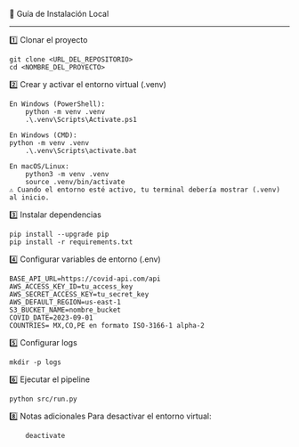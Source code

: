 🔹 Guía de Instalación Local

---------------------------------

1️⃣ Clonar el proyecto

    git clone <URL_DEL_REPOSITORIO>
    cd <NOMBRE_DEL_PROYECTO>

2️⃣ Crear y activar el entorno virtual (.venv)

    En Windows (PowerShell):
        python -m venv .venv
        .\.venv\Scripts\Activate.ps1

    En Windows (CMD):
    python -m venv .venv
        .\.venv\Scripts\activate.bat
 
    En macOS/Linux:
        python3 -m venv .venv
        source .venv/bin/activate
    ⚠️ Cuando el entorno esté activo, tu terminal debería mostrar (.venv) al inicio.

3️⃣ Instalar dependencias

    pip install --upgrade pip
    pip install -r requirements.txt

4️⃣ Configurar variables de entorno (.env)

    BASE_API_URL=https://covid-api.com/api
    AWS_ACCESS_KEY_ID=tu_access_key
    AWS_SECRET_ACCESS_KEY=tu_secret_key
    AWS_DEFAULT_REGION=us-east-1
    S3_BUCKET_NAME=nombre_bucket
    COVID_DATE=2023-09-01
    COUNTRIES= MX,CO,PE en formato ISO-3166-1 alpha-2

5️⃣ Configurar logs

    mkdir -p logs   

6️⃣ Ejecutar el pipeline

    python src/run.py

8️⃣ Notas adicionales
    Para desactivar el entorno virtual:
    
        deactivate